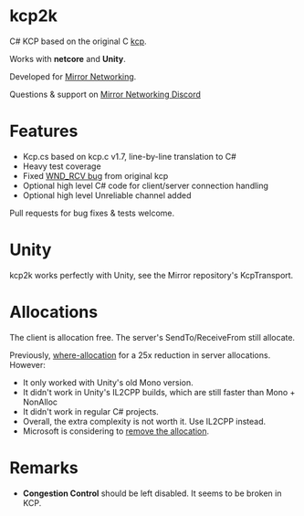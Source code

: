 # kcp2k
C# KCP based on the original C [kcp](https://github.com/skywind3000/kcp).

Works with **netcore** and **Unity**. 

Developed for [Mirror Networking](https://github.com/MirrorNetworking/Mirror).

Questions & support on [Mirror Networking Discord](https://discord.gg/xVW4nU4C34 )

# Features
* Kcp.cs based on kcp.c v1.7, line-by-line translation to C#
* Heavy test coverage
* Fixed [WND_RCV bug](https://github.com/skywind3000/kcp/pull/291) from original kcp
* Optional high level C# code for client/server connection handling
* Optional high level Unreliable channel added

Pull requests for bug fixes & tests welcome.

# Unity
kcp2k works perfectly with Unity, see the Mirror repository's KcpTransport.

# Allocations
The client is allocation free.
The server's SendTo/ReceiveFrom still allocate.

Previously, [where-allocation](https://github.com/vis2k/where-allocation) for a 25x reduction in server allocations. However:
- It only worked with Unity's old Mono version.
- It didn't work in Unity's IL2CPP builds, which are still faster than Mono + NonAlloc
- It didn't work in regular C# projects.
- Overall, the extra complexity is not worth it. Use IL2CPP instead.
- Microsoft is considering to [remove the allocation](https://github.com/dotnet/runtime/issues/30797#issuecomment-1308599410).

# Remarks
- **Congestion Control** should be left disabled. It seems to be broken in KCP.
